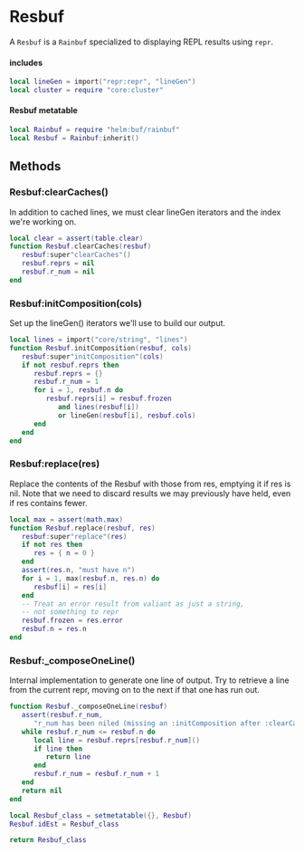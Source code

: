 # Resbuf

A `Resbuf` is a `Rainbuf` specialized to displaying REPL results using `repr`\.


#### includes

```lua
local lineGen = import("repr:repr", "lineGen")
local cluster = require "core:cluster"
```


#### Resbuf metatable

```lua
local Rainbuf = require "helm:buf/rainbuf"
local Resbuf = Rainbuf:inherit()
```


## Methods


### Resbuf:clearCaches\(\)

In addition to cached lines, we must clear lineGen iterators and the
index we're working on\.

```lua
local clear = assert(table.clear)
function Resbuf.clearCaches(resbuf)
   resbuf:super"clearCaches"()
   resbuf.reprs = nil
   resbuf.r_num = nil
end
```


### Resbuf:initComposition\(cols\)

Set up the lineGen\(\) iterators we'll use to build our output\.

```lua
local lines = import("core/string", "lines")
function Resbuf.initComposition(resbuf, cols)
   resbuf:super"initComposition"(cols)
   if not resbuf.reprs then
      resbuf.reprs = {}
      resbuf.r_num = 1
      for i = 1, resbuf.n do
         resbuf.reprs[i] = resbuf.frozen
            and lines(resbuf[i])
            or lineGen(resbuf[i], resbuf.cols)
      end
   end
end
```


### Resbuf:replace\(res\)

Replace the contents of the Resbuf with those from res,
emptying it if res is nil\. Note that we need to discard
results we may previously have held, even if res contains fewer\.

```lua
local max = assert(math.max)
function Resbuf.replace(resbuf, res)
   resbuf:super"replace"(res)
   if not res then
      res = { n = 0 }
   end
   assert(res.n, "must have n")
   for i = 1, max(resbuf.n, res.n) do
      resbuf[i] = res[i]
   end
   -- Treat an error result from valiant as just a string,
   -- not something to repr
   resbuf.frozen = res.error
   resbuf.n = res.n
end
```


### Resbuf:\_composeOneLine\(\)

Internal implementation to generate one line of output\. Try to retrieve a line
from the current repr, moving on to the next if that one has run out\.

```lua
function Resbuf._composeOneLine(resbuf)
   assert(resbuf.r_num,
      "r_num has been niled (missing an :initComposition after :clearCaches?)")
   while resbuf.r_num <= resbuf.n do
      local line = resbuf.reprs[resbuf.r_num]()
      if line then
         return line
      end
      resbuf.r_num = resbuf.r_num + 1
   end
   return nil
end
```


```lua
local Resbuf_class = setmetatable({}, Resbuf)
Resbuf.idEst = Resbuf_class

return Resbuf_class
```
